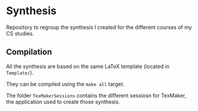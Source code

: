 # Synthesis

Repository to regroup the synthesis I created for the different courses of my CS studies.

## Compilation

All the synthesis are based on the same LaTeX template (located in `Template/`).

They can be compiled using the `make all` target.

The folder `TexMakerSessions` contains the different sessiosn for TexMaker, the application used to create those synthesis.

